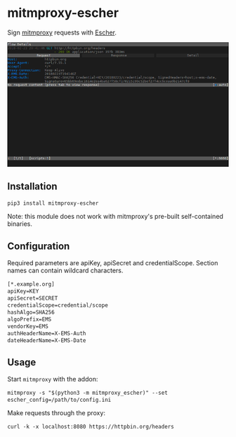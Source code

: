 # mitmproxy-escher

Sign [mitmproxy](https://mitmproxy.org/) requests with [Escher](https://escherauth.io/).

![Screenshot](screenshot.png?raw=true)

## Installation

```
pip3 install mitmproxy-escher
```

Note: this module does not work with mitmproxy's pre-built self-contained binaries.

## Configuration

Required parameters are apiKey, apiSecret and credentialScope. Section names can contain wildcard characters.

```
[*.example.org]
apiKey=KEY
apiSecret=SECRET
credentialScope=credential/scope
hashAlgo=SHA256
algoPrefix=EMS
vendorKey=EMS
authHeaderName=X-EMS-Auth
dateHeaderName=X-EMS-Date
```

## Usage

Start `mitmproxy` with the addon:

```
mitmproxy -s "$(python3 -m mitmproxy_escher)" --set escher_config=/path/to/config.ini
```

Make requests through the proxy:

```
curl -k -x localhost:8080 https://httpbin.org/headers
```
